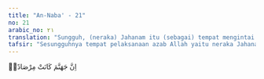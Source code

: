 ```yaml
---
title: "An-Naba' - 21"
no: 21
arabic_no: ٢١
translation: "Sungguh, (neraka) Jahanam itu (sebagai) tempat mengintai (bagi penjaga yang mengawasi isi neraka), "
tafsir: "Sesungguhnya tempat pelaksanaan azab Allah yaitu neraka Jahanam, yang selalu dalam posisi menunggu kedatangan orang-orang kafir untuk disiksa di dalamnya. Diriwayatkan oleh Ibnu Jarir dan Ibnu Mundhir dari al-hasan al-Basri, \"Tidak seorang pun masuk surga kecuali setelah melalui neraka. Apabila dia sudah melewatinya, selamatlah dia dan jika tidak, dia akan tertahan.\""
---
```

اِنَّ جَهَنَّمَ كَانَتْ مِرْصَادًاۙ